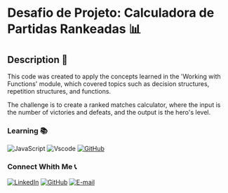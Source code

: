 # Desafio de Projeto: Calculadora de Partidas Rankeadas 📊

## Description 📜
This code was created to apply the concepts learned in the 'Working with Functions' module, which covered topics such as decision structures, repetition structures, and functions.

The challenge is to create a ranked matches calculator, where the input is the number of victories and defeats, and the output is the hero's level.


### Learning 📚 ###
![JavaScript](https://img.shields.io/badge/JavaScript-F7DF1E?style=for-the-badge&logo=javascript&logoColor=black)
![Vscode](https://img.shields.io/badge/Vscode-007ACC?style=for-the-badge&logo=visual-studio-code&logoColor=white)
[![GitHub](https://img.shields.io/badge/GitHub-100000?style=for-the-badge&logo=github&logoColor=white)](https://github.com/SEUUSERNAME)

### Connect Whith Me 📞 ###
[![LinkedIn](https://img.shields.io/badge/LinkedIn-0077B5?style=for-the-badge&logo=linkedin&logoColor=white)](https://www.linkedin.com/in/rafael-zugman-sauer-kulkamp-a07348214)
[![GitHub](https://img.shields.io/badge/GitHub-100000?style=for-the-badge&logo=github&logoColor=white)](https://github.com/RafaelZSK)
[![E-mail](https://img.shields.io/badge/-Email-000?style=for-the-badge&logo=microsoft-outlook&logoColor=007BFF)](mailto:rafael_kulkamp@hotmail.com)